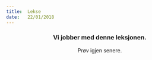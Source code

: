 ```yaml
---
title:  Lekse
date:   22/01/2018
---
```


### <center>Vi jobber med denne leksjonen.</center>
<center>Prøv igjen senere.</center>